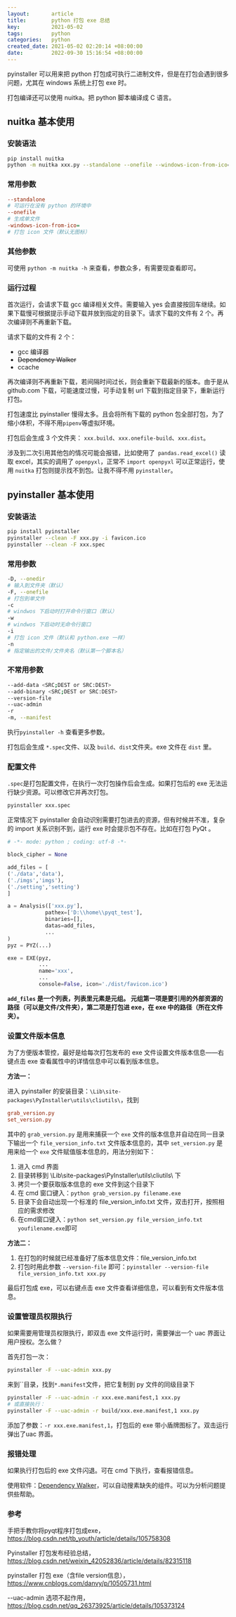 ```yaml
---
layout:       article
title:        python 打包 exe 总结
key:          2021-05-02
tags:         python
categories:   python
created_date: 2021-05-02 02:20:14 +08:00:00
date:         2022-09-30 15:16:54 +08:00:00
---
```


pyinstaller 可以用来把 python 打包成可执行二进制文件，但是在打包会遇到很多问题，尤其在 windows 系统上打包 exe 时。

打包编译还可以使用 nuitka。把 python 脚本编译成 C 语言。

<!--more-->

## nuitka 基本使用

### 安装语法

```sh
pip install nuitka
python -m nuitka xxx.py --standalone --onefile --windows-icon-from-ico=favicon.ico
```

### 常用参数

```ini
--standalone
# 可运行在没有 python 的环境中
--onefile
# 生成单文件
-windows-icon-from-ico=
# 打包 icon 文件（默认无图标）
```

### 其他参数

可使用 `python -m nuitka -h` 来查看，参数众多，有需要现查看即可。

### 运行过程

首次运行，会请求下载 gcc 编译相关文件。需要输入 yes 会直接按回车继续。如果下载慢可根据提示手动下载并放到指定的目录下。请求下载的文件有 2 个。再次编译则不再重新下载。

请求下载的文件有 2 个：

- gcc 编译器
- ~~Dependency Walker~~
- ccache

再次编译则不再重新下载，若间隔时间过长，则会重新下载最新的版本。由于是从 github.com 下载，可能速度过慢，可手动复制 url 下载到指定目录下，重新运行打包。

打包速度比 pyinstaller 慢得太多。且会将所有下载的 python 包全部打包，为了缩小体积，不得不用`pipenv`等虚拟环境。

打包后会生成 3 个文件夹： `xxx.build`、`xxx.onefile-build`、`xxx.dist`。

涉及到二次引用其他包的情况可能会报错，比如使用了` pandas.read_excel()` 读取 excel，其实的调用了 `openpyxl`，正常不 `import openpyxl` 可以正常运行，使用 `nuitka` 打包则提示找不到包。让我不得不用 `pyinstaller`。

## pyinstaller  基本使用

### 安装语法

```sh
pip install pyinstaller
pyinstaller --clean -F xxx.py -i favicon.ico
pyinstaller --clean -F xxx.spec
```

### 常用参数

```sh
-D, --onedir
# 输入到文件夹（默认）
-F, --onefile
# 打包到单文件
-c
# windwos 下启动时打开命令行窗口（默认）
-w
# windwos 下启动时无命令行窗口
-i
# 打包 icon 文件（默认和 python.exe 一样）
-n
# 指定输出的文件/文件夹名（默认第一个脚本名）
```

### 不常用参数

```sh
--add-data <SRC;DEST or SRC:DEST>
--add-binary <SRC;DEST or SRC:DEST>
--version-file
--uac-admin
-r
-m, --manifest
```

执行`pyinstaller -h` 查看更多参数。

打包后会生成 `*.spec`文件、以及 `build`、`dist`文件夹。exe 文件在 `dist` 里。

### 配置文件

`.spec`是打包配置文件，在执行一次打包操作后会生成。如果打包后的 exe 无法运行缺少资源。可以修改它并再次打包。

```sh
pyinstaller xxx.spec
```

正常情况下 pyinstaller 会自动识别需要打包进去的资源，但有时候并不准，复杂的 import 关系识别不到，运行 exe 时会提示包不存在。比如在打包 PyQt 。

```python
# -*- mode: python ; coding: utf-8 -*-

block_cipher = None

add_files = [
('./data','data'),
('./imgs','imgs'),
('./setting','setting')
]

a = Analysis(['xxx.py'],
			pathex=['D:\\home\\pyqt_test'],
			binaries=[],
			datas=add_files,
			...
)
pyz = PYZ(...)

exe = EXE(pyz,
          ...
          name='xxx',
          ...
          console=False, icon='./dist/favicon.ico')
```

**`add_files` 是一个列表，列表里元素是元组。 元组第一项是要引用的外部资源的路径（可以是文件/文件夹），第二项是打包进 exe，在 exe 中的路径（所在文件夹）。**

### 设置文件版本信息

为了方便版本管控，最好是给每次打包发布的 exe 文件设置文件版本信息——右键点击 exe 查看属性中的详情信息中可以看到版本信息。

**方法一：**

进入 pyinstaller 的安装目录：`\Lib\site-packages\PyInstaller\utils\cliutils\`，找到

```ini
grab_version.py
set_version.py
```

其中的 `grab_version.py` 是用来捕获一个 `exe` 文件的版本信息并自动在同一目录下输出一个 `file_version_info.txt` 文件版本信息的，其中 `set_version.py` 是用来给一个 `exe` 文件赋值版本信息的，用法分别如下：

1. 进入 cmd 界面
2. 目录转移到 \Lib\site-packages\PyInstaller\utils\cliutils\ 下
3. 拷贝一个要获取版本信息的 exe 文件到这个目录下
4. 在 cmd 窗口键入：`python grab_version.py filename.exe`
5. 目录下会自动出现一个标准的 file_version_info.txt 文件，双击打开，按照相应的需求修改
6. 在cmd窗口键入：`python set_version.py file_version_info.txt youfilename.exe`即可

**方法二：**

1. 在打包的时候就已经准备好了版本信息文件：file_version_info.txt
2. 打包时用此参数 `--version-file` 即可：`pyinstaller --version-file file_version_info.txt xxx.py`



最后打包成 exe，可以右键点击 exe 文件查看详细信息，可以看到有文件版本信息。

### 设置管理员权限执行

如果需要用管理员权限执行，即双击 exe 文件运行时，需要弹出一个 uac 界面让用户授权。怎么做？

首先打包一次：

```sh
pyinstaller -F --uac-admin xxx.py
```

来到``目录，找到`*.manifest`文件，把它复制到 py 文件的同级目录下

```sh
pyinstaller -F --uac-admin -r xxx.exe.manifest,1 xxx.py
# 或直接执行：
pyinstaller -F --uac-admin -r build/xxx.exe.manifest,1 xxx.py
```

添加了参数：`-r xxx.exe.manifest,1`，打包后的 exe 带小盾牌图标了。双击运行弹出了uac 界面。

### 报错处理

如果执行打包后的 exe 文件闪退。可在 cmd 下执行，查看报错信息。

使用软件：[Dependency Walker](http://www.dependencywalker.com/)，可以自动搜素缺失的组件。可以为分析问题提供些帮助。

### 参考

手把手教你将pyqt程序打包成exe，<https://blog.csdn.net/tb_youth/article/details/105758308> 

Pyinstaller 打包发布经验总结，<https://blog.csdn.net/weixin_42052836/article/details/82315118> 

pyinstaller 打包 exe（含file version信息），<https://www.cnblogs.com/danvy/p/10505731.html> 

--uac-admin 选项不起作用，<https://blog.csdn.net/qq_26373925/article/details/105373124> 

